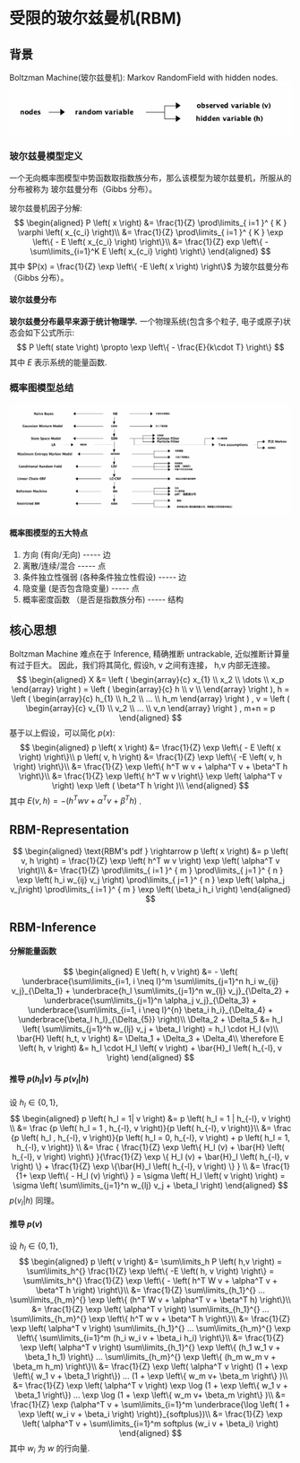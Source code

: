 # 受限的玻尔兹曼机(RBM)
## 背景
Boltzman Machine(玻尔兹曼机): Markov RandomField with hidden nodes.
![xx](./Figure/RBM_intro.png)

### 玻尔兹曼模型定义  
一个无向概率图模型中势函数取指数族分布，那么该模型为玻尔兹曼机，所服从的分布被称为 玻尔兹曼分布（Gibbs 分布）。

玻尔兹曼机因子分解:
$$
\begin{aligned}
P \left( x \right) &= \frac{1}{Z} \prod\limits_{ i=1 }^ { K }  \varphi \left( x_{c_i} \right)\\
&= \frac{1}{Z} \prod\limits_{ i=1 }^ { K } \exp \left\{ - E \left( x_{c_i} \right) \right\}\\
&= \frac{1}{Z} exp \left\{ - \sum\limits_{i=1}^K E \left( x_{c_i} \right) \right\}
\end{aligned}
$$
其中 $P(x) = \frac{1}{Z} \exp \left\{ -E \left( x \right) \right\}$ 为玻尔兹曼分布（Gibbs 分布）。

#### 玻尔兹曼分布
**玻尔兹曼分布最早来源于统计物理学.**
一个物理系统(包含多个粒子, 电子或原子)状态会如下公式所示:
$$
P \left( state \right) \propto \exp \left\{ - \frac{E}{k\cdot T} \right\}
$$
其中 $E$ 表示系统的能量函数.

### 概率图模型总结
![xx](./Figure/PGMModel.png)
#### 概率图模型的五大特点
1. 方向 (有向/无向)  ----- 边
2. 离散/连续/混合 ----- 点
3. 条件独立性强弱 (各种条件独立性假设) ----- 边
4. 隐变量 (是否包含隐变量) ----- 点
5. 概率密度函数 （是否是指数族分布) ----- 结构

## 核心思想
Boltzman Machine 难点在于 Inference, 精确推断 untrackable, 近似推断计算量有过于巨大。
因此，我们将其简化, 假设h, v 之间有连接， h,v 内部无连接。
$$
\begin{aligned}
X &= \left (
\begin{array}{c}
x_{1} \\
x_2 \\
\dots \\
x_p
\end{array}
\right )  = \left (
\begin{array}{c}
h \\
v \\
\end{array}
\right ),
h = \left (
\begin{array}{c}
h_{1} \\
h_2 \\
... \\
h_m
\end{array}
\right )
,  v = \left (
\begin{array}{c}
v_{1} \\
v_2 \\
... \\
v_n
\end{array}
\right )
, m+n = p
\end{aligned}
$$
基于以上假设，可以简化 $p \left( x \right)$:
$$
\begin{aligned}
p \left( x \right) &= \frac{1}{Z} \exp \left\{ - E \left( x \right) \right\}\\
p \left( v, h \right) &= \frac{1}{Z} \exp \left\{ -E \left( v, h \right) \right\}\\
&= \frac{1}{Z} \exp \left\{ h^T w v + \alpha^T v + \beta^T h \right\}\\
&= \frac{1}{Z} \exp \left\{ h^T w v \right\} \exp \left( \alpha^T v \right) \exp \left ( \beta^T h \right )\\
\end{aligned}
$$
其中 $E \left( v, h \right) = - \left( h^T w v + \alpha^T v + \beta^T h \right)$ .

## RBM-Representation
$$
\begin{aligned}
\text{RBM's pdf } \rightarrow p \left( x \right) &= p \left( v, h \right) = \frac{1}{Z} \exp \left( h^T w v \right) \exp \left( \alpha^T v \right)\\
&= \frac{1}{Z} \prod\limits_{ i=1 }^ { m } \prod\limits_{ j=1 }^ { n } \exp \left( h_i w_{ij} v_j \right) \prod\limits_{ j=1 }^ { n } \exp \left( \alpha_j v_j\right) \prod\limits_{ i=1 }^ { m } \exp \left( \beta_i h_i \right)
\end{aligned}
$$
## RBM-Inference
#### 分解能量函数
$$
\begin{aligned}
E \left( h, v \right) &= - \left( \underbrace{\sum\limits_{i=1, i \neq l}^m \sum\limits_{j=1}^n h_i w_{ij} v_j}_{\Delta_1} + \underbrace{h_l \sum\limits_{j=1}^n w_{lj} v_j}_{\Delta_2} + \underbrace{\sum\limits_{j=1}^n \alpha_j v_j}_{\Delta_3} + \underbrace{\sum\limits_{i=1, i \neq l}^{n} \beta_i h_i}_{\Delta_4} + \underbrace{\beta_l h_l}_{\Delta_{5}} \right)\\
\Delta_2 + \Delta_5 &= h_l \left( \sum\limits_{j=1}^h w_{lj} v_j + \beta_l \right) = h_l \cdot H_l (v)\\
\bar{H} \left( h_t, v \right) &= \Delta_1 + \Delta_3 + \Delta_4\\
\therefore E \left( h, v \right) &= h_l \cdot H_l \left( v \right) + \bar{H}_l \left( h_{-l}, v \right)
\end{aligned}
$$
#### 推导 $p \left( h_l | v \right)$ 与 $p \left( v_l | h \right)$
设 $h_l \in \left\{ 0,1 \right\}$,
$$
\begin{aligned}
p \left( h_l = 1| v \right) &= p \left( h_l = 1 | h_{-l}, v \right) \\ 
&= \frac {p \left( h_l = 1 , h_{-l}, v \right)}{p \left( h_{-l}, v \right)}\\
&= \frac {p \left( h_l , h_{-l}, v \right)}{p \left( h_l = 0,  h_{-l}, v \right) + p \left( h_l = 1,  h_{-l}, v \right)} \\
&= \frac { \frac{1}{Z} \exp \left\{ H_l (v) + \bar{H} \left( h_{-l}, v \right) \right\} }{\frac{1}{Z} \exp \{ H_l (v) + \bar{H}_l \left( h_{-l}, v \right) \} + \frac{1}{Z} \exp \{\bar{H}_l \left( h_{-l}, v \right) \} } \\
&= \frac{1}{1+ \exp \left\{ - H_l (v) \right\} } = \sigma \left( H_l \left( v \right) \right) = \sigma \left( \sum\limits_{j=1}^n w_{lj} v_j + \beta_l  \right)
\end{aligned}
$$
$p \left( v_l | h \right)$ 同理。

#### 推导 $p(v)$
设 $h_l \in \left\{ 0,1 \right\}$,
$$
\begin{aligned}
p \left( v \right) &= \sum\limits_h P \left( h,v \right) = \sum\limits_h^{} \frac{1}{Z} \exp \left\{ -E \left( h, v \right) \right\} = \sum\limits_h^{} \frac{1}{Z} \exp \left\{ - \left( h^T W v + \alpha^T v + \beta^T h \right) \right\}\\
&= \frac{1}{Z} \sum\limits_{h_1}^{} ... \sum\limits_{h_m}^{} \exp \left\{ (h^T W v + \alpha^T v + \beta^T h) \right\}\\
&= \frac{1}{Z} \exp \left( \alpha^T v \right) \sum\limits_{h_1}^{} ... \sum\limits_{h_m}^{} \exp \left\{  h^T w v + \beta^T h \right\}\\
&= \frac{1}{Z} \exp \left( \alpha^T v \right) \sum\limits_{h_1}^{} ... \sum\limits_{h_m}^{} \exp \left\{ \sum\limits_{i=1}^m (h_i w_i v + \beta_i h_i) \right\}\\
&= \frac{1}{Z} \exp \left( \alpha^T v \right) \sum\limits_{h_1}^{} \exp \left\{ (h_1 w_1 v + \beta_1 h_1) \right\} ... \sum\limits_{h_m}^{} \exp \left\{ (h_m w_m v + \beta_m h_m) \right\}\\
&= \frac{1}{Z} \exp \left( \alpha^T v \right) (1 + \exp \left\{ w_1 v + \beta_1 \right\}) ... (1 + \exp \left\{ w_m v+ \beta_m \right\} )\\
&= \frac{1}{Z} \exp \left( \alpha^T v \right) \exp \log (1 + \exp \left\{ w_1 v + \beta_1 \right\}) ... \exp \log (1 + \exp \left\{ w_m v+ \beta_m \right\} )\\
&= \frac{1}{Z} \exp (\alpha^T v + \sum\limits_{i=1}^m \underbrace{\log \left( 1 + \exp \left( w_i v + \beta_i \right) \right)}_{softplus})\\
&= \frac{1}{Z} \exp \left( \alpha^T v + \sum\limits_{i=1}^m softplus (w_i v + \beta_i) \right)
\end{aligned}
$$
其中 $w_i$ 为 $w$ 的行向量.









